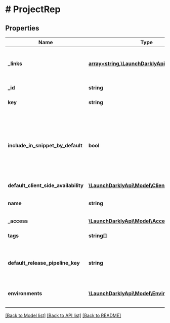 # # ProjectRep

## Properties

Name | Type | Description | Notes
------------ | ------------- | ------------- | -------------
**_links** | [**array<string,\LaunchDarklyApi\Model\Link>**](Link.md) | The location and content type of related resources |
**_id** | **string** | The ID of this project |
**key** | **string** | The key of this project |
**include_in_snippet_by_default** | **bool** | Whether or not flags created in this project are made available to the client-side JavaScript SDK by default |
**default_client_side_availability** | [**\LaunchDarklyApi\Model\ClientSideAvailability**](ClientSideAvailability.md) |  | [optional]
**name** | **string** | A human-friendly name for the project |
**_access** | [**\LaunchDarklyApi\Model\Access**](Access.md) |  | [optional]
**tags** | **string[]** | A list of tags for the project |
**default_release_pipeline_key** | **string** | The key of the default release pipeline for this project | [optional]
**environments** | [**\LaunchDarklyApi\Model\Environment[]**](Environment.md) | A list of environments for the project |

[[Back to Model list]](../../README.md#models) [[Back to API list]](../../README.md#endpoints) [[Back to README]](../../README.md)
